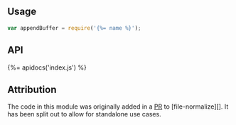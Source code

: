 ## Usage

```js
var appendBuffer = require('{%= name %}');
```

## API
{%= apidocs('index.js') %}

## Attribution

The code in this module was originally added in a [PR](https://github.com/jonschlinkert/file-normalize/pull/3) to [file-normalize][]. It has been split out to allow for standalone use cases.